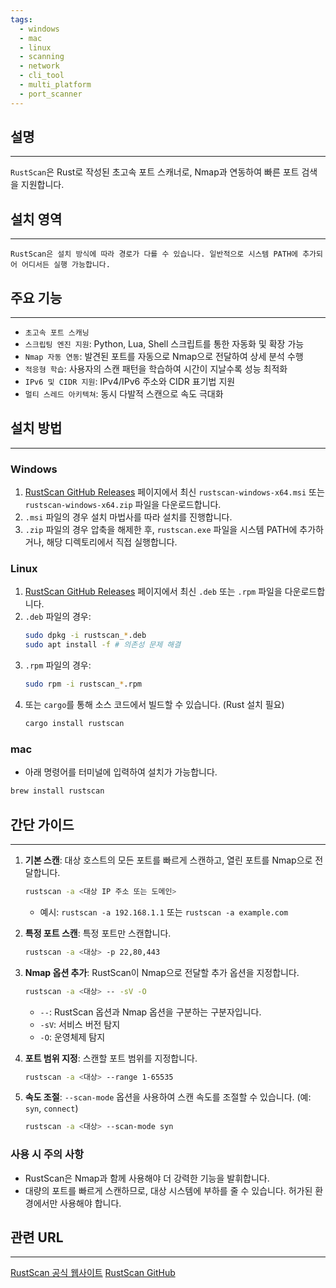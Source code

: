 ```yaml
---
tags:
  - windows
  - mac
  - linux
  - scanning
  - network
  - cli_tool
  - multi_platform
  - port_scanner
---
```

## 설명
---
`RustScan`은 Rust로 작성된 초고속 포트 스캐너로, Nmap과 연동하여 빠른 포트 검색을 지원합니다.

## 설치 영역
---
`RustScan은 설치 방식에 따라 경로가 다를 수 있습니다. 일반적으로 시스템 PATH에 추가되어 어디서든 실행 가능합니다.`

## 주요 기능
---
- `초고속 포트 스캐닝`
- `스크립팅 엔진 지원`: Python, Lua, Shell 스크립트를 통한 자동화 및 확장 가능
- `Nmap 자동 연동`: 발견된 포트를 자동으로 Nmap으로 전달하여 상세 분석 수행
- `적응형 학습`: 사용자의 스캔 패턴을 학습하여 시간이 지날수록 성능 최적화
- `IPv6 및 CIDR 지원`: IPv4/IPv6 주소와 CIDR 표기법 지원
- `멀티 스레드 아키텍쳐`: 동시 다발적 스캔으로 속도 극대화

## 설치 방법
---
### Windows
1.  [RustScan GitHub Releases](https://github.com/RustScan/RustScan/releases) 페이지에서 최신 `rustscan-windows-x64.msi` 또는 `rustscan-windows-x64.zip` 파일을 다운로드합니다.
2.  `.msi` 파일의 경우 설치 마법사를 따라 설치를 진행합니다.
3.  `.zip` 파일의 경우 압축을 해제한 후, `rustscan.exe` 파일을 시스템 PATH에 추가하거나, 해당 디렉토리에서 직접 실행합니다.

### Linux
1.  [RustScan GitHub Releases](https://github.com/RustScan/RustScan/releases) 페이지에서 최신 `.deb` 또는 `.rpm` 파일을 다운로드합니다.
2.  `.deb` 파일의 경우:
    ```sh
    sudo dpkg -i rustscan_*.deb
    sudo apt install -f # 의존성 문제 해결
    ```
3.  `.rpm` 파일의 경우:
    ```sh
    sudo rpm -i rustscan_*.rpm
    ```
4.  또는 `cargo`를 통해 소스 코드에서 빌드할 수 있습니다. (Rust 설치 필요)
    ```sh
    cargo install rustscan
    ```

### mac
- 아래 명령어를 터미널에 입력하여 설치가 가능합니다.
```sh
brew install rustscan
```

## 간단 가이드
---
1.  **기본 스캔**: 대상 호스트의 모든 포트를 빠르게 스캔하고, 열린 포트를 Nmap으로 전달합니다.
    ```sh
    rustscan -a <대상 IP 주소 또는 도메인>
    ```
    *   예시: `rustscan -a 192.168.1.1` 또는 `rustscan -a example.com`

2.  **특정 포트 스캔**: 특정 포트만 스캔합니다.
    ```sh
    rustscan -a <대상> -p 22,80,443
    ```

3.  **Nmap 옵션 추가**: RustScan이 Nmap으로 전달할 추가 옵션을 지정합니다.
    ```sh
    rustscan -a <대상> -- -sV -O
    ```
    *   `--`: RustScan 옵션과 Nmap 옵션을 구분하는 구분자입니다.
    *   `-sV`: 서비스 버전 탐지
    *   `-O`: 운영체제 탐지

4.  **포트 범위 지정**: 스캔할 포트 범위를 지정합니다.
    ```sh
    rustscan -a <대상> --range 1-65535
    ```

5.  **속도 조절**: `--scan-mode` 옵션을 사용하여 스캔 속도를 조절할 수 있습니다. (예: `syn`, `connect`)
    ```sh
    rustscan -a <대상> --scan-mode syn
    ```

### 사용 시 주의 사항
- RustScan은 Nmap과 함께 사용해야 더 강력한 기능을 발휘합니다.
- 대량의 포트를 빠르게 스캔하므로, 대상 시스템에 부하를 줄 수 있습니다. 허가된 환경에서만 사용해야 합니다.

## 관련 URL
---
[RustScan 공식 웹사이트](https://rustscan.github.io/RustScan/)
[RustScan GitHub](https://github.com/RustScan/RustScan)
